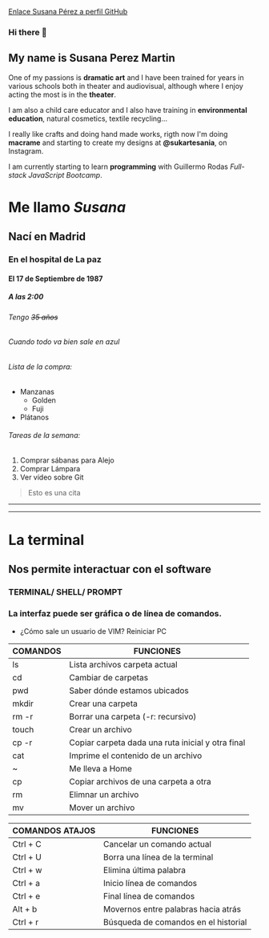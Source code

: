 [Enlace Susana Pérez a perfil GitHub](https://github.com/sukar87"GitHub")

### Hi there 👋

## My name is **Susana Perez Martin**

One of my passions is **dramatic art** and I have been trained for years in various schools both in theater and audiovisual, although where I enjoy acting the most is in the **theater**.

I am also a child care educator and I also have training in **environmental education**, natural cosmetics, textile recycling...

I really like crafts and doing hand made works, rigth now I'm doing **macrame** and starting to create my designs at **@sukartesania**, on Instagram.

I am currently starting to learn **programming** with Guillermo Rodas *Full-stack JavaScript Bootcamp*.


# Me llamo *Susana* 
## Nací en **Madrid**
### En el hospital de La paz
#### El 17 de Septiembre de 1987
##### A las 2:00 
###### Tengo ~~35 años~~

###### Cuando todo va bien sale en azul

###### Lista de la compra: 
* Manzanas
    * Golden
    * Fuji
* Plátanos

###### Tareas de la semana:
1. Comprar sábanas para Alejo
1. Comprar Lámpara
1. Ver vídeo sobre Git

> Esto es una cita

--------------------
__________________


# **La terminal** 
## Nos permite interactuar con el software
### TERMINAL/ SHELL/ PROMPT
### La interfaz puede ser gráfica o de línea de comandos.
* ¿Cómo sale un usuario de VIM? Reiniciar PC

| COMANDOS| FUNCIONES|
|---------|---|
|ls| Lista archivos carpeta actual|
|cd| Cambiar de carpetas|
|pwd| Saber dónde estamos ubicados|
|mkdir|Crear una carpeta|
|rm -r|Borrar una carpeta (-r: recursivo)|
|touch|Crear un archivo|
|cp -r|Copiar carpeta dada una ruta inicial y otra final|
|cat|Imprime el contenido de un archivo|
|~|Me lleva a Home|
|cp|Copiar archivos de una carpeta a otra|
|rm|Elimnar un archivo|
|mv|Mover un archivo|



|**COMANDOS** ATAJOS| **FUNCIONES**|
|-------------------|-----|
|Ctrl + C|Cancelar un comando actual|
|Ctrl + U|Borra una línea de la terminal|
|Ctrl + w|Elimina última palabra|
|Ctrl + a| Inicio línea de comandos|
|Ctrl + e|Final línea de comandos|
|Alt + b|Movernos entre palabras hacia atrás|
|Ctrl + r|Búsqueda de comandos en el historial|

